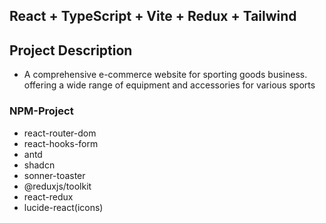 ## React + TypeScript + Vite + Redux + Tailwind

## Project Description

- A comprehensive e-commerce website for sporting goods business. offering a wide range of equipment and accessories for various sports

### NPM-Project
- react-router-dom
- react-hooks-form
- antd
- shadcn
- sonner-toaster
- @reduxjs/toolkit 
- react-redux
- lucide-react(icons)

